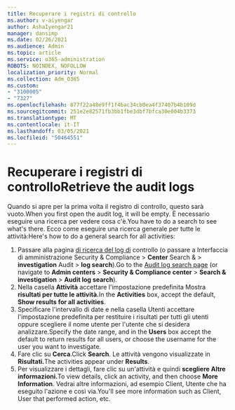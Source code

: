 ```yaml
---
title: Recuperare i registri di controllo
ms.author: v-aiyengar
author: AshaIyengar21
manager: dansimp
ms.date: 02/26/2021
ms.audience: Admin
ms.topic: article
ms.service: o365-administration
ROBOTS: NOINDEX, NOFOLLOW
localization_priority: Normal
ms.collection: Adm_O365
ms.custom:
- "3100005"
- "7327"
ms.openlocfilehash: 877f22a48e9ff1f4bac34cb0ea4f37407b4b109d
ms.sourcegitcommit: 251e2e82571fb3bb1fbe3dbf7bfca30e004b3373
ms.translationtype: MT
ms.contentlocale: it-IT
ms.lasthandoff: 03/05/2021
ms.locfileid: "50464551"
---
```

# <a name="retrieve-the-audit-logs"></a><span data-ttu-id="45d1d-102">Recuperare i registri di controllo</span><span class="sxs-lookup"><span data-stu-id="45d1d-102">Retrieve the audit logs</span></span>

<span data-ttu-id="45d1d-103">Quando si apre per la prima volta il registro di controllo, questo sarà vuoto.</span><span class="sxs-lookup"><span data-stu-id="45d1d-103">When you first open the audit log, it will be empty.</span></span> <span data-ttu-id="45d1d-104">È necessario eseguire una ricerca per vedere cosa c'è.</span><span class="sxs-lookup"><span data-stu-id="45d1d-104">You have to do a search to see what's there.</span></span> <span data-ttu-id="45d1d-105">Ecco come eseguire una ricerca generale per tutte le attività:</span><span class="sxs-lookup"><span data-stu-id="45d1d-105">Here's how to do a general search for all activities:</span></span>

1. <span data-ttu-id="45d1d-106">Passare alla pagina [di ricerca del log di](https://protection.office.com/#/unifiedauditlog) controllo (o passare a Interfaccia di amministrazione Security & Compliance   >  **Center** Search &  >  **investigation** Audit  >  **log search**).</span><span class="sxs-lookup"><span data-stu-id="45d1d-106">Go to the [Audit log search page](https://protection.office.com/#/unifiedauditlog) (or navigate to  **Admin centers** > **Security & Compliance center** > **Search & investigation** > **Audit log search**).</span></span>
1. <span data-ttu-id="45d1d-107">Nella casella **Attività** accettare l'impostazione predefinita Mostra **risultati per tutte le attività.**</span><span class="sxs-lookup"><span data-stu-id="45d1d-107">In the **Activities** box, accept the default, **Show results for all activities**.</span></span>
1. <span data-ttu-id="45d1d-108">Specificare l'intervallo di  date e nella casella Utenti accettare l'impostazione predefinita per restituire i risultati per tutti gli utenti oppure scegliere il nome utente per l'utente che si desidera analizzare.</span><span class="sxs-lookup"><span data-stu-id="45d1d-108">Specify the date range, and in the **Users** box accept the default to return results for all users, or choose the username for the user you want to investigate.</span></span>
1. <span data-ttu-id="45d1d-109">Fare clic su **Cerca**.</span><span class="sxs-lookup"><span data-stu-id="45d1d-109">Click **Search**.</span></span> <span data-ttu-id="45d1d-110">Le attività vengono visualizzate in **Risultati.**</span><span class="sxs-lookup"><span data-stu-id="45d1d-110">The activities appear under **Results**.</span></span>
1. <span data-ttu-id="45d1d-111">Per visualizzare i dettagli, fare clic su un'attività e quindi **scegliere Altre informazioni.**</span><span class="sxs-lookup"><span data-stu-id="45d1d-111">To view details, click an activity, and then choose **More Information**.</span></span> <span data-ttu-id="45d1d-112">Vedrai altre informazioni, ad esempio Client, Utente che ha eseguito l'azione e così via.</span><span class="sxs-lookup"><span data-stu-id="45d1d-112">You'll see more information such as Client, User that performed action, etc.</span></span>
